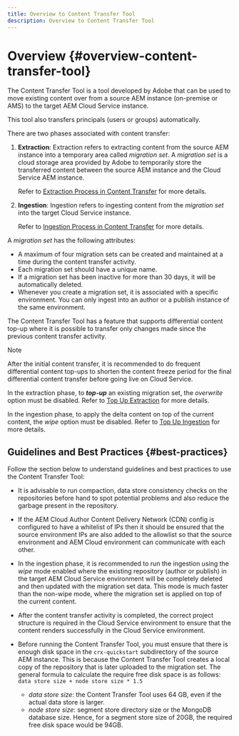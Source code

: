 ```yaml
---
title: Overview to Content Transfer Tool
description: Overview to Content Transfer Tool
---
```


# Overview {#overview-content-transfer-tool}

The Content Transfer Tool is a tool developed by Adobe that can be used to move existing content over from a source AEM instance (on-premise or AMS) to the target AEM Cloud Service instance. 

This tool also transfers principals (users or groups) automatically. 

There are two phases associated with content transfer: 

1. **Extraction**:  Extraction refers to extracting content from the source AEM instance into a temporary area called *migration set*. A *migration set* is a cloud storage area provided by Adobe to temporarily store the transferred content between the source AEM instance and the Cloud Service AEM instance. 

   Refer to [Extraction Process in Content Transfer](/help/move-to-cloud-service/content-transfer-tool/using-content-transfer-tool.md#extraction-process) for more details.

2. **Ingestion**: Ingestion refers to ingesting content from the *migration set* into the target Cloud Service instance. 

   Refer to [Ingestion Process in Content Transfer](/help/move-to-cloud-service/content-transfer-tool/using-content-transfer-tool.md#ingestion-process) for more details.
  
A *migration set* has the following attributes:

* A maximum of four migration sets can be created and maintained at a time during the content transfer activity.
* Each migration set should have a unique name. 
* If a migration set has been inactive for more than 30 days, it will be automatically deleted.
* Whenever you create a migration set, it is associated with a specific environment. You can only ingest into an author or a publish instance of the same environment.

The Content Transfer Tool has a feature that supports differential content top-up where it is possible to transfer only changes made since the previous content transfer activity. 

>[!NOTE]
> After the initial content transfer, it is recommended to do frequent differential content top-ups to shorten the content freeze period for the final differential content transfer before going live on Cloud Service. 

In the extraction phase, to ***top-up*** an existing migration set, the *overwrite* option must be disabled. Refer to [Top Up Extraction](/help/move-to-cloud-service/content-transfer-tool/using-content-transfer-tool.md#top-up-extraction-process) for more details.

In the ingestion phase, to apply the delta content on top of the current content, the *wipe* option must be disabled. Refer to [Top Up Ingestion](/help/move-to-cloud-service/content-transfer-tool/using-content-transfer-tool.md#top-up-ingestion-process) for more details.


## Guidelines and Best Practices {#best-practices}

Follow the section below to understand guidelines and best practices to use the Content Transfer Tool:

* It is advisable to run compaction, data store consistency checks on the repositories before hand to spot potential problems and also reduce the garbage present in the repository. 

* If the AEM Cloud Author Content Delivery Network (CDN) config is configured to have a whitelist of IPs then it should be ensured that the source environment IPs are also added to the allowlist so that the source environment and AEM Cloud environment can communicate with each other.

* In the ingestion phase, it is recommended to run the ingestion using the *wipe* mode enabled where the existing repository (author or publish) in the target AEM Cloud Service environment will be completely deleted and then updated with the migration set data. This mode is much faster than the non-wipe mode,  where the migration set is applied on top of the current content.

* After the content transfer activity is completed, the correct project structure is required in the Cloud Service environment to ensure that the content renders successfully in the Cloud Service environment.

* Before running the Content Transfer Tool, you must ensure that there is enough disk space in the `crx-quickstart` subdirectory of the source AEM instance. This is because the Content Transfer Tool creates a local copy of the repository that is later uploaded to the migration set. 
   The general formula to calculate the require free disk space is as follows:
   `data store size + node store size * 1.5`

     * *data store size*: the Content Transfer Tool uses 64 GB, even if the actual data store is larger.
     * *node store size*: segment store directory size or the MongoDB database size.
  Hence, for a segment store size of 20GB, the required free disk space would be 94GB.